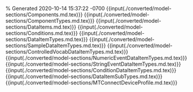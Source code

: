% Generated 2020-10-14 15:37:22 -0700
{{input(./converted/model-sections/Components.md.tex)}}
{{input(./converted/model-sections/ComponentTypes.md.tex)}}
{{input(./converted/model-sections/DataItems.md.tex)}}
{{input(./converted/model-sections/Conditions.md.tex)}}
{{input(./converted/model-sections/DataItemTypes.md.tex)}}
{{input(./converted/model-sections/SampleDataItemTypes.md.tex)}}
{{input(./converted/model-sections/ControlledVocabDataItemTypes.md.tex)}}
{{input(./converted/model-sections/NumericEventDataItemTypes.md.tex)}}
{{input(./converted/model-sections/StringEventDataItemTypes.md.tex)}}
{{input(./converted/model-sections/ConditionDataItemTypes.md.tex)}}
{{input(./converted/model-sections/DataItemSubTypes.md.tex)}}
{{input(./converted/model-sections/MTConnectDeviceProfile.md.tex)}}

